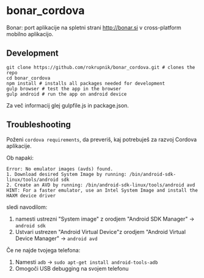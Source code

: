 # bonar_cordova
Bonar: port aplikacije na spletni strani http://bonar.si v cross-platform mobilno aplikacijo.

## Development

    git clone https://github.com/rokrupnik/bonar_cordova.git # clones the repo
    cd bonar_cordova
    npm install # installs all packages needed for development
    gulp browser # test the app in the browser
    gulp android # run the app on android device

Za več informacij glej gulpfile.js in package.json.

## Troubleshooting
Poženi `cordova requirements`, da preveriš, kaj potrebuješ za razvoj Cordova aplikacije.

Ob napaki:

    Error: No emulator images (avds) found.
    1. Download desired System Image by running: /bin/android-sdk-linux/tools/android sdk
    2. Create an AVD by running: /bin/android-sdk-linux/tools/android avd
    HINT: For a faster emulator, use an Intel System Image and install the HAXM device driver

sledi navodilom:  
1. namesti ustrezni "System image" z orodjem "Android SDK Manager" -> `android sdk`  
2. Ustvari ustrezen "Android Virtual Device"z orodjem "Android Virtual Device Manager" -> `android avd`

Če ne najde tvojega telefona:  
1. Namesti `adb` -> `sudo apt-get install android-tools-adb`  
2. Omogoči USB debugging na svojem telefonu